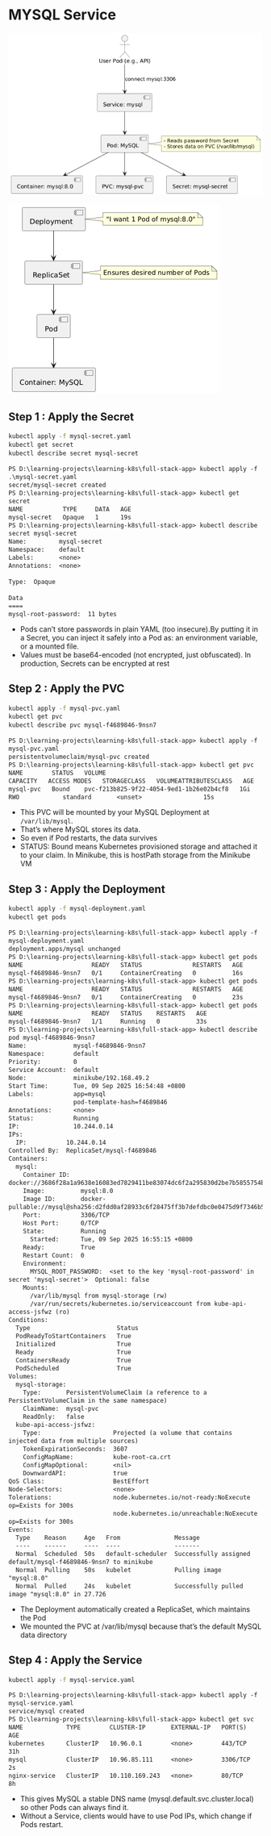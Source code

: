# MYSQL Service

![](./img/1-1-sql-flow.png)

![](./img/1-2-sql-lifecycle.png)

## Step 1 : Apply the Secret

```bash
kubectl apply -f mysql-secret.yaml
kubectl get secret
kubectl describe secret mysql-secret
```

```
PS D:\learning-projects\learning-k8s\full-stack-app> kubectl apply -f .\mysql-secret.yaml
secret/mysql-secret created
PS D:\learning-projects\learning-k8s\full-stack-app> kubectl get secret
NAME           TYPE     DATA   AGE
mysql-secret   Opaque   1      19s
PS D:\learning-projects\learning-k8s\full-stack-app> kubectl describe secret mysql-secret
Name:         mysql-secret
Namespace:    default
Labels:       <none>
Annotations:  <none>

Type:  Opaque

Data
====
mysql-root-password:  11 bytes
```

- Pods can’t store passwords in plain YAML (too insecure).By putting it in a Secret, you can inject it safely into a Pod as:
  an environment variable, or a mounted file.
- Values must be base64-encoded (not encrypted, just obfuscated). In production, Secrets can be encrypted at rest

## Step 2 : Apply the PVC

```bash
kubectl apply -f mysql-pvc.yaml
kubectl get pvc
kubectl describe pvc mysql-f4689846-9nsn7
```

```
PS D:\learning-projects\learning-k8s\full-stack-app> kubectl apply -f mysql-pvc.yaml
persistentvolumeclaim/mysql-pvc created
PS D:\learning-projects\learning-k8s\full-stack-app> kubectl get pvc
NAME        STATUS   VOLUME                                     CAPACITY   ACCESS MODES   STORAGECLASS   VOLUMEATTRIBUTESCLASS   AGE
mysql-pvc   Bound    pvc-f213b825-9f22-4054-9ed1-1b26e02b4cf8   1Gi        RWO            standard       <unset>                 15s
```

- This PVC will be mounted by your MySQL Deployment at `/var/lib/mysql`.
- That’s where MySQL stores its data.
- So even if Pod restarts, the data survives
- STATUS: Bound means Kubernetes provisioned storage and attached it to your claim. In Minikube, this is hostPath storage from the Minikube VM

## Step 3 : Apply the Deployment

```bash
kubectl apply -f mysql-deployment.yaml
kubectl get pods
```

```
PS D:\learning-projects\learning-k8s\full-stack-app> kubectl apply -f mysql-deployment.yaml
deployment.apps/mysql unchanged
PS D:\learning-projects\learning-k8s\full-stack-app> kubectl get pods
NAME                   READY   STATUS              RESTARTS   AGE
mysql-f4689846-9nsn7   0/1     ContainerCreating   0          16s
PS D:\learning-projects\learning-k8s\full-stack-app> kubectl get pods
NAME                   READY   STATUS              RESTARTS   AGE
mysql-f4689846-9nsn7   0/1     ContainerCreating   0          23s
PS D:\learning-projects\learning-k8s\full-stack-app> kubectl get pods
NAME                   READY   STATUS    RESTARTS   AGE
mysql-f4689846-9nsn7   1/1     Running   0          33s
PS D:\learning-projects\learning-k8s\full-stack-app> kubectl describe pod mysql-f4689846-9nsn7
Name:             mysql-f4689846-9nsn7
Namespace:        default
Priority:         0
Service Account:  default
Node:             minikube/192.168.49.2
Start Time:       Tue, 09 Sep 2025 16:54:48 +0800
Labels:           app=mysql
                  pod-template-hash=f4689846
Annotations:      <none>
Status:           Running
IP:               10.244.0.14
IPs:
  IP:           10.244.0.14
Controlled By:  ReplicaSet/mysql-f4689846
Containers:
  mysql:
    Container ID:   docker://3686f28a1a9638e16083ed7829411be83074dc6f2a295830d2be7b5855754be1
    Image:          mysql:8.0
    Image ID:       docker-pullable://mysql@sha256:d2fdd0af28933c6f28475ff3b7defdbc0e0475d9f7346b5115b8d3abf8848a1d
    Port:           3306/TCP
    Host Port:      0/TCP
    State:          Running
      Started:      Tue, 09 Sep 2025 16:55:15 +0800
    Ready:          True
    Restart Count:  0
    Environment:
      MYSQL_ROOT_PASSWORD:  <set to the key 'mysql-root-password' in secret 'mysql-secret'>  Optional: false
    Mounts:
      /var/lib/mysql from mysql-storage (rw)
      /var/run/secrets/kubernetes.io/serviceaccount from kube-api-access-jsfwz (ro)
Conditions:
  Type                        Status
  PodReadyToStartContainers   True
  Initialized                 True
  Ready                       True
  ContainersReady             True
  PodScheduled                True
Volumes:
  mysql-storage:
    Type:       PersistentVolumeClaim (a reference to a PersistentVolumeClaim in the same namespace)
    ClaimName:  mysql-pvc
    ReadOnly:   false
  kube-api-access-jsfwz:
    Type:                    Projected (a volume that contains injected data from multiple sources)
    TokenExpirationSeconds:  3607
    ConfigMapName:           kube-root-ca.crt
    ConfigMapOptional:       <nil>
    DownwardAPI:             true
QoS Class:                   BestEffort
Node-Selectors:              <none>
Tolerations:                 node.kubernetes.io/not-ready:NoExecute op=Exists for 300s
                             node.kubernetes.io/unreachable:NoExecute op=Exists for 300s
Events:
  Type    Reason     Age   From               Message
  ----    ------     ----  ----               -------
  Normal  Scheduled  50s   default-scheduler  Successfully assigned default/mysql-f4689846-9nsn7 to minikube
  Normal  Pulling    50s   kubelet            Pulling image "mysql:8.0"
  Normal  Pulled     24s   kubelet            Successfully pulled image "mysql:8.0" in 27.726
```

- The Deployment automatically created a ReplicaSet, which maintains the Pod
- We mounted the PVC at /var/lib/mysql because that’s the default MySQL data directory

## Step 4 : Apply the Service

```bash
kubectl apply -f mysql-service.yaml
```

```
PS D:\learning-projects\learning-k8s\full-stack-app> kubectl apply -f mysql-service.yaml
service/mysql created
PS D:\learning-projects\learning-k8s\full-stack-app> kubectl get svc
NAME            TYPE        CLUSTER-IP       EXTERNAL-IP   PORT(S)    AGE
kubernetes      ClusterIP   10.96.0.1        <none>        443/TCP    31h
mysql           ClusterIP   10.96.85.111     <none>        3306/TCP   2s
nginx-service   ClusterIP   10.110.169.243   <none>        80/TCP     8h
```

- This gives MySQL a stable DNS name (mysql.default.svc.cluster.local) so other Pods can always find it.
- Without a Service, clients would have to use Pod IPs, which change if Pods restart.
